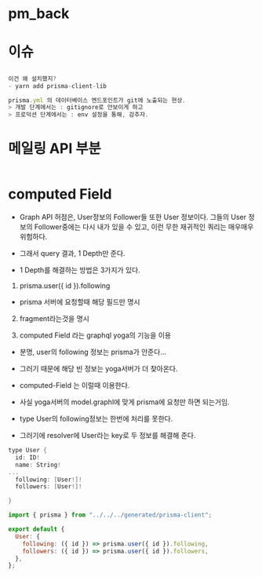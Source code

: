 # pm_back

# 이슈

##

```js
이건 왜 설치했지?
- yarn add prisma-client-lib
```

```js
prisma.yml 의 데이터베이스 엔드포인트가 git에 노출되는 현상.
> 개발 단계에서는 : gitignore로 안보이게 하고
> 프로덕션 단계에서는 : env 설정을 통해, 감추자.
```

# 메일링 API 부분

```js
```

# computed Field

- Graph API 허점은, User정보의 Follower들 또한 User 정보이다. 그들의 User 정보의 Follower중에는 다시 내가 있을 수 있고, 이런 무한 재귀적인 쿼리는 매우매우 위험하다.
- 그래서 query 결과, 1 Depth만 준다.

- 1 Depth를 해결하는 방법은 3가지가 있다.

1. prisma.user({ id }).following

- prisma 서버에 요청할때 해당 필드만 명시

2. fragment라는것을 명시

3. computed Field 라는 graphql yoga의 기능을 이용

- 분명, user의 following 정보는 prisma가 안준다...
- 그러기 때문에 해당 빈 정보는 yoga서버가 더 찾아온다.
- computed-Field 는 이럴때 이용한다.

- 사실 yoga서버의 model.graphl에 맞게 prisma에 요청만 하면 되는거임.
- type User의 following정보는 한번에 처리를 못한다.
- 그러기에 resolver에 User라는 key로 두 정보를 해결해 준다.

```c#
type User {
  id: ID!
  name: String!
...
  following: [User!]!
  followers: [User!]!

}
```

```js
import { prisma } from "../../../generated/prisma-client";

export default {
  User: {
    following: ({ id }) => prisma.user({ id }).following,
    followers: ({ id }) => prisma.user({ id }).followers,
  },
};
```
